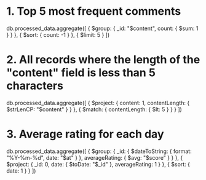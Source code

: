 # 1. Top 5 most frequent comments
db.processed_data.aggregate([
  { $group: { _id: "$content", count: { $sum: 1 } } },
  { $sort: { count: -1 } },
  { $limit: 5 }
])

# 2. All records where the length of the "content" field is less than 5 characters
db.processed_data.aggregate([
  { $project: { content: 1, contentLength: { $strLenCP: "$content" } } },
  { $match: { contentLength: { $lt: 5 } } }
])

# 3. Average rating for each day
db.processed_data.aggregate([
  { $group: {
      _id: { $dateToString: { format: "%Y-%m-%d", date: "$at" } },
      averageRating: { $avg: "$score" }
    }
  },
  { $project: {
      _id: 0,
      date: { $toDate: "$_id" },
      averageRating: 1
    }
  },
  { $sort: { date: 1 } }
])